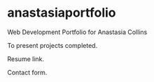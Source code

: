 # anastasiaportfolio
Web Development Portfolio for Anastasia Collins

To present projects completed.

Resume link.

Contact form.
